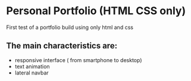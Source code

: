 # Personal Portfolio (HTML CSS only)
First test of a portfolio build using only html and css

## The main characteristics are:
- responsive interface ( from smartphone to desktop)
- text animation
- lateral navbar
